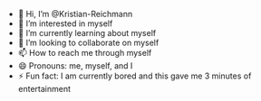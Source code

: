 - 👋 Hi, I’m @Kristian-Reichmann
- 👀 I’m interested in myself
- 🌱 I’m currently learning about myself
- 💞️ I’m looking to collaborate on myself
- 📫 How to reach me through myself
- 😄 Pronouns: me, myself, and I
- ⚡ Fun fact: I am currently bored and this gave me 3 minutes of entertainment

<!---
Kristian-Reichmann/Kristian-Reichmann is a ✨ special ✨ repository because its `README.md` (this file) appears on your GitHub profile.
You can click the Preview link to take a look at your changes.
--->

